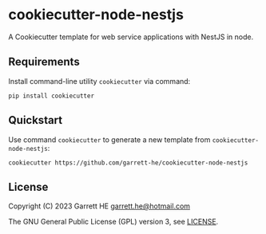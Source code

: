 # cookiecutter-node-nestjs

A Cookiecutter template for web service applications with NestJS in node.

## Requirements

Install command-line utility `cookiecutter` via command:

```shell
pip install cookiecutter
```

## Quickstart

Use command `cookiecutter` to generate a new template from
`cookiecutter-node-nestjs`:

```shell
cookiecutter https://github.com/garrett-he/cookiecutter-node-nestjs
```

## License

Copyright (C) 2023 Garrett HE <garrett.he@hotmail.com>

The GNU General Public License (GPL) version 3, see [LICENSE](./LICENSE).

